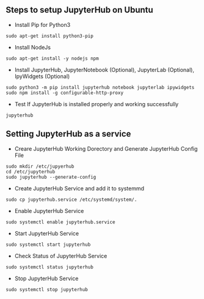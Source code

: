 ## Steps to setup JupyterHub on Ubuntu

- Install Pip for Python3
```
sudo apt-get install python3-pip
```

- Install NodeJs 
```
sudo apt-get install -y nodejs npm
```

- Install JupyterHub, JupyterNotebook (Optional), JupyterLab (Optional), IpyWidgets (Optional)
```
sudo python3 -m pip install jupyterhub notebook jupyterlab ipywidgets
sudo npm install -g configurable-http-proxy
```

- Test If JupyterHub is installed properly and working successfully
```
jupyterhub
```



## Setting JupyterHub as a service

- Creare JupyterHub Working Dorectory and Generate JupyterHub Config File
```
sudo mkdir /etc/jupyerhub
cd /etc/jupyterhub
sudo jupyterhub --generate-config
```

- Create JupyterHub Service and add it to systemmd
```
sudo cp jupyterhub.service /etc/systemd/system/.
```
- Enable JupyterHub Service
```
sudo systemctl enable jupyterhub.service 
```

- Start JupyterHub Service
```
sudo systemctl start jupyterhub
```

- Check Status of JupyterHub Service
```
sudo systemctl status jupyterhub
```

- Stop JupyterHub Service
```
sudo systemctl stop jupyterhub
```

